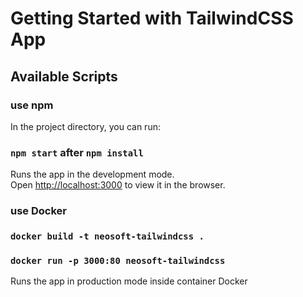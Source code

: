 # Getting Started with TailwindCSS App


## Available Scripts

### use npm

In the project directory, you can run:

### `npm start` after `npm install`

Runs the app in the development mode.\
Open [http://localhost:3000](http://localhost:3000) to view it in the browser.

### use Docker

### `docker build -t neosoft-tailwindcss .` 
### `docker run -p 3000:80 neosoft-tailwindcss` 

Runs the app in production mode inside container Docker




